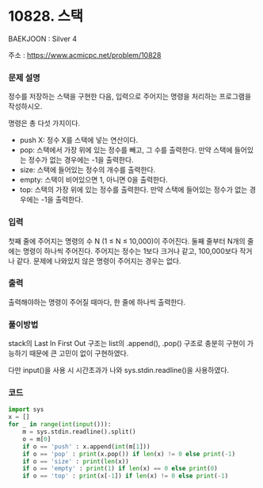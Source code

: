 # 10828. 스택

BAEKJOON : Silver 4

주소 : https://www.acmicpc.net/problem/10828

### 문제 설명

정수를 저장하는 스택을 구현한 다음, 입력으로 주어지는 명령을 처리하는 프로그램을 작성하시오.

명령은 총 다섯 가지이다.

- push X: 정수 X를 스택에 넣는 연산이다.
- pop: 스택에서 가장 위에 있는 정수를 빼고, 그 수를 출력한다. 만약 스택에 들어있는 정수가 없는 경우에는 -1을 출력한다.
- size: 스택에 들어있는 정수의 개수를 출력한다.
- empty: 스택이 비어있으면 1, 아니면 0을 출력한다.
- top: 스택의 가장 위에 있는 정수를 출력한다. 만약 스택에 들어있는 정수가 없는 경우에는 -1을 출력한다.

### 입력

첫째 줄에 주어지는 명령의 수 N (1 ≤ N ≤ 10,000)이 주어진다. 둘째 줄부터 N개의 줄에는 명령이 하나씩 주어진다. 주어지는 정수는 1보다 크거나 같고, 100,000보다 작거나 같다. 문제에 나와있지 않은 명령이 주어지는 경우는 없다.

### 출력

출력해야하는 명령이 주어질 때마다, 한 줄에 하나씩 출력한다.

### 풀이방법

stack의 Last In First Out 구조는 list의 .append(), .pop() 구조로 충분히 구현이 가능하기 때문에 큰 고민이 없이 구현하였다.

다만 input()을 사용 시 시간초과가 나와 sys.stdin.readline()을 사용하였다.

### 코드

```python
import sys
x = []
for _ in range(int(input())):
    m = sys.stdin.readline().split()
    o = m[0]
    if o == 'push' : x.append(int(m[1]))
    if o == 'pop' : print(x.pop()) if len(x) != 0 else print(-1)
    if o == 'size' : print(len(x))
    if o == 'empty' : print(1) if len(x) == 0 else print(0)
    if o == 'top' : print(x[-1]) if len(x) != 0 else print(-1)
```
